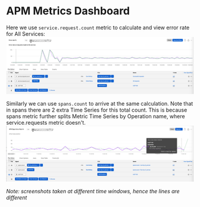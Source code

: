 # APM Metrics Dashboard

Here we use `service.request.count` metric to calculate and view error rate for All Services:
![Service Error Rate](https://github.com/kdroukman/ps_support/blob/master/lenovo/workshop/img/APMErrMetric.png?raw=true)

Similarly we can use `spans.count` to arrive at the same calculation. Note that in spans there are 2 extra Time Series for this total count. This is because spans metric further splits Metric Time Series by Operation name, where service.requests metric doesn't.
![Spans Error Rate](https://github.com/kdroukman/ps_support/blob/master/lenovo/workshop/img/APMErrorRate-Spans.png?raw=true)

_Note: screenshots taken at different time windows, hence the lines are different_
